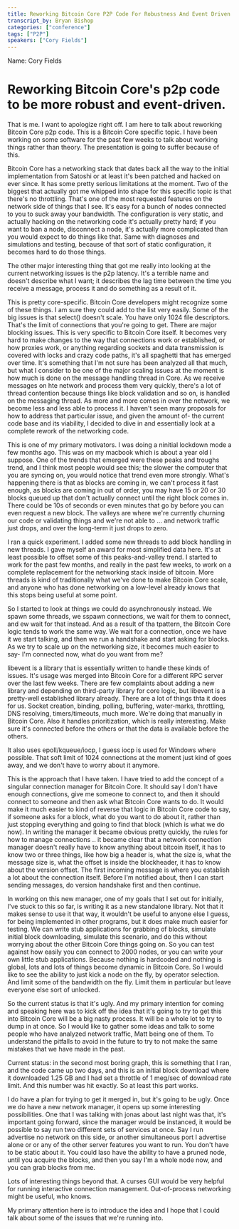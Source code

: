 ```yaml
---
title: Reworking Bitcoin Core P2P Code For Robustness And Event Driven
transcript_by: Bryan Bishop
categories: ["conference"]
tags: ["P2P"]
speakers: ["Cory Fields"]
---
```


Name: Cory Fields

# Reworking Bitcoin Core's p2p code to be more robust and event-driven.

That is me. I want to apologize right off. I am here to talk about reworking Bitcoin Core p2p code. This is a Bitcoin Core specific topic. I have been working on some software for the past few weeks to talk about working things rather than theory. The presentation is going to suffer because of this.

Bitcoin Core has a networking stack that dates back all the way to the initial implementation from Satoshi or at least it's been patched and hacked on ever since. It has some pretty serious limitations at the moment. Two of the biggest that actually got me whipped into shape for this specific topic is that there's no throttling. That's one of the most requested features on the network side of things that I see. It's easy for a bunch of nodes connected to you to suck away your bandwidth. The configuration is very static, and actually hacking on the networking code it's actually pretty hard; if you want to ban a node, disconnect a node, it's actually more complicated than you would expect to do things like that. Same with diagnoses and simulations and testing, because of that sort of static configuration, it becomes hard to do those things.

The other major interesting thing that got me really into looking at the current networking issues is the p2p latency. It's a terrible name and doesn't describe what I want; it describes the lag time between the time you receive a message, process it and do something as a result of it.

This is pretty core-specific. Bitcoin Core developers might recognize some of these things. I am sure they could add to the list very easily. Some of the big issues is that select() doesn't scale. You have only 1024 file descriptors. That's the limit of connections that you're going to get. There are major blocking issues. This is very specific to Bitcoin Core itself. It becomes very hard to make changes to the way that connections work or established, or how proxies work, or anything regarding sockets and data transmission is covered with locks and crazy code paths, it's all spaghetti that has emerged over time. It's something that I'm not sure has been analyzed all that much, but what I consider to be one of the major scaling issues at the moment is how much is done on the message handling thread in Core. As we receive messages on hte network and process them very quickly, there's a lot of thread contention because things like block validation and so on, is handled on the messaging thread. As more and more comes in over the network, we become less and less able to process it. I haven't seen many proposals for how to address that particular issue, and given the amount of- the current code base and its viability, I decided to dive in and essentially look at a complete rework of the networking code.

This is one of my primary motivators. I was doing a ninitial lockdown mode a few months ago. This was on my macbook which is about a year old I suppose. One of the trends that emerged were these peaks and troughs trend, and I think most people would see this; the slower the computer that you are syncing on, you would notice that trend even more strongly. What's happening there is that as blocks are coming in, we can't process it fast enough, as blocks are coming in out of order, you may have 15 or 20 or 30 blocks queued up that don't actually connect until the right block comes in. There could be 10s of seconds or even minutes that go by before you can even request a new block. The valleys are where we're currently churning our code or validating things and we're not able to ... and network traffic just drops, and over the long-term it just drops to zero.

I ran a quick experiment. I added some new threads to add block handling in new threads. I gave myself an award for most simplified data here. It's at least possible to offset some of this peaks-and-valley trend. I started to work for the past few months, and really in the past few weeks, to work on a complete replacement for the networking stack inside of bitcoin. More threads is kind of traditionally what we've done to make Bitcoin Core scale, and anyone who has done networking on a low-level already knows that this stops being useful at some point.

So I started to look at things we could do asynchronously instead. We spawn some threads, we sspawn connections, we wait for them to connect, and ew wait for that instead. And as a result of tha tpattern, the Bitcoin Core logic tends to work the same way. We wait for a connection, once we have it we start talking, and then we run a handshake and start asking for blocks. As we try to scale up on the networking size, it becomes much easier to say- I'm connected now, what do you want from me?

libevent is a library that is essentially written to handle these kinds of issues. It's usage was merged into Bitcoin Core for a different RPC server over the last few weeks. There are few complaints about adding a new library and depending on third-party library for core logic, but libevent is a pretty-well established library already. There are a lot of things thta it does for us. Socket creation, binding, polling, buffering, water-marks, throttling, DNS resolving, timers/timeouts, much more. We're doing that manually in Bitcoin Core. Also it handles prioritization, which is really interesting. Make sure it's connected before the others or that the data is available before the others.

It also uses epoll/kqueue/iocp, I guess iocp is used for Windows where possible. That soft limit of 1024 connections at the moment just kind of goes away, and we don't have to worry about it anymore.

This is the approach that I have taken. I have tried to add the concept of a singular connection manager for Bitcoin Core. It should say I don't have enough connections, give me someone to connect to, and then it should connect to someone and then ask what Bitcoin Core wants to do. It would make it much easier to kind of reverse that logic in Bitcoin Core code to say, if someone asks for a block, what do you want to do about it, rather than just stopping everything and going to find that block (which is what we do now). In writing the manager it became obvious pretty quickly, the rules for how to manage connections .. it became clear that a network connection manager doesn't really have to know anything about bitcoin itself, it has to know two or three things, like how big a header is, what the size is, what the message size is, what the offset is inside the blockheader, it has to know about the version offset. The first incoming message is where you establish a lot about the connection itself. Before I'm notified about, then I can start sending messages, do version handshake first and then continue.

In working on this new manager, one of my goals that I set out for initially, I've stuck to this so far, is writing it as a new standalone library. Not that it makes sense to use it that way, it wouldn't be useful to anyone else I guess, for being implemented in other programs, but it does make much easier for testing. We can write stub applications for grabbing of blocks, simulate initial block downloading, simulate this scenario, and do this without worrying about the other Bitcoin Core things going on. So you can test against how easily you can connect to 2000 nodes, or you can write your own little stub applications. Because nothing is hardcoded and nothing is global, lots and lots of things become dynamic in Bitcoin Core. So I would like to see the ability to just kick a node on the fly, by operator selection. And limit some of the bandwidth on the fly. Limit them in particular but leave everyone else sort of unlocked.

So the current status is that it's ugly. And my primary intention for coming and speaking here was to kick off the idea that it's going to try to get this into Bitcoin Core will be a big nasty process. It will be a whole lot to try to dump in at once. So I would like to gather some ideas and talk to some people who have analyzed network traffic, Matt being one of them. To understand the pitfalls to avoid in the future to try to not make the same mistakes that we have made in the past.

Current status: in the second most boring graph, this is something that I ran, and the code came up two days, and this is an initial block download where it downloaded 1.25 GB and I had set a throttle of 1 meg/sec of download rate limit. And this number was hit exactly. So at least this part works.

I do have a plan for trying to get it merged in, but it's going to be ugly. Once we do have a new network manager, it opens up some interesting possibilities. One that I was talking with jonas about last night was that, it's important going forward, since the manager would be instanced, it would be possible to say run two different sets of services at once. Say I run advertise no network on this side, or another simultaneous port I advertise alone or or any of the other server features you want to run. You don't have to be static about it. You could laso have the ability to have a pruned node, until you acquire the blocks, and then you say I'm a whole node now, and you can grab blocks from me.

Lots of interesting things beyond that. A curses GUI would be very helpful for running interactive connection management. Out-of-process networking might be useful, who knows.

My primary attention here is to introduce the idea and I hope that I could talk about some of the issues that we're running into.
